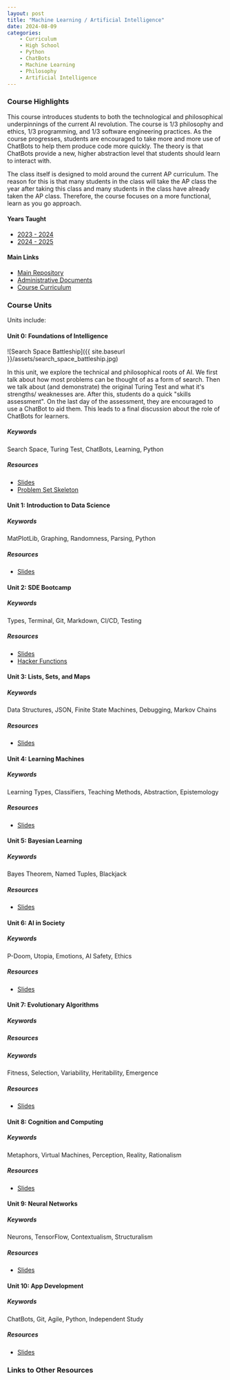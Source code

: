```yaml
---
layout: post
title: "Machine Learning / Artificial Intelligence"
date: 2024-08-09
categories:
    - Curriculum
    - High School
    - Python
    - ChatBots
    - Machine Learning
    - Philosophy
    - Artificial Intelligence
---
```


### Course Highlights

This course introduces students to both the technological and philosophical
underpinnings of the current AI revolution. The course is 1/3 philosophy and
ethics, 1/3 programming, and 1/3 software engineering practices. As the course
progresses, students are encouraged to take more and more use of ChatBots to
help them produce code more quickly. The theory is that ChatBots provide a new,
higher abstraction level that students should learn to interact with.

The class itself is designed to mold around the current AP curriculum. The
reason for this is that many students in the class will take the AP class the
year after taking this class and many students in the class have already taken
the AP class. Therefore, the course focuses on a more functional, learn as you
go approach.

#### Years Taught

- [2023 - 2024](https://github.com/holycrap872/ucls-ml-ai/tree/2023-2024)
- [2024 - 2025](https://github.com/holycrap872/ucls-ml-ai)

#### Main Links

- [Main Repository](https://github.com/holycrap872/ucls-ml-ai)
- [Administrative Documents](https://github.com/holycrap872/ucls-ml-ai/tree/mainline/Administration)
- [Course Curriculum](https://github.com/holycrap872/ucls-ml-ai/tree/mainline/CourseMaterial)

### Course Units

Units include:

#### Unit 0: Foundations of Intelligence

![Search Space Battleship]({{ site.baseurl }}/assets/search_space_battleship.jpg)

In this unit, we explore the technical and philosophical roots of AI. We first
talk about how most problems can be thought of as a form of search. Then we
talk about (and demonstrate) the original Turing Test and what it's strengths/
weaknesses are. After this, students do a quick "skills assessment". On the last
day of the assessment, they are encouraged to use a ChatBot to aid them. This
leads to a final discussion about the role of ChatBots for learners.

##### Keywords

Search Space, Turing Test, ChatBots, Learning, Python

##### Resources

- [Slides](https://docs.google.com/presentation/d/1bUrXyD7xr25gqngLw1tMPPwIsJldUXVKdybuE58Ee-o)
- [Problem Set Skeleton](https://gitlab.com/eric.rizzi/problem-set-skeleton)

#### Unit 1: Introduction to Data Science

##### Keywords

MatPlotLib, Graphing, Randomness, Parsing, Python

##### Resources

- [Slides](https://docs.google.com/presentation/d/1-_J7SscxvexRtwTF_6ETjWs9mbamOPVeRQC-MHccIn0)

#### Unit 2: SDE Bootcamp

##### Keywords

Types, Terminal, Git, Markdown, CI/CD, Testing

##### Resources

- [Slides](https://docs.google.com/presentation/d/1rlnRn7dnPDq54ig-f2ZiRVZURiEUtDI9jY1sLQjMj7M)
- [Hacker Functions](https://github.com/holycrap872/ucls-hacker-functions)

#### Unit 3: Lists, Sets, and Maps

##### Keywords

Data Structures, JSON, Finite State Machines, Debugging, Markov Chains

##### Resources

- [Slides](https://docs.google.com/presentation/d/1GtabBNSjaoEHF5L5NOkuel0Q0qboPFuKXzkHOjKT6yA)

#### Unit 4: Learning Machines

##### Keywords

Learning Types, Classifiers, Teaching Methods, Abstraction, Epistemology

##### Resources

- [Slides](https://docs.google.com/presentation/d/1a2d9TV4lQo9174FEONIAHBjmw8MvClQrvRGND-xwcIs)

#### Unit 5: Bayesian Learning

##### Keywords

Bayes Theorem, Named Tuples, Blackjack

##### Resources

- [Slides](https://docs.google.com/presentation/d/1t7dBUWiRDFQTU1SSowFp9VCaSElgotzSNtxaf8vXd5g)

#### Unit 6: AI in Society

##### Keywords

P-Doom, Utopia, Emotions, AI Safety, Ethics

##### Resources

- [Slides](https://docs.google.com/presentation/d/1E_UgPGi9mZl_D5cM4-F3NAXO7DoMx6qZSLqolErBzvo)

#### Unit 7: Evolutionary Algorithms

##### Keywords

##### Resources

##### Keywords

Fitness, Selection, Variability, Heritability, Emergence

##### Resources

- [Slides]()

#### Unit 8: Cognition and Computing

##### Keywords

Metaphors, Virtual Machines, Perception, Reality, Rationalism

##### Resources

- [Slides]()

#### Unit 9: Neural Networks

##### Keywords

Neurons, TensorFlow, Contextualism, Structuralism

##### Resources

- [Slides]()

#### Unit 10: App Development

##### Keywords

ChatBots, Git, Agile, Python, Independent Study

##### Resources

- [Slides](https://docs.google.com/presentation/d/1j3-A-c9cDM30cOzBfrxLNbDi0593FAP1YIC0udzDHas/edit?usp=sharing)

### Links to Other Resources
